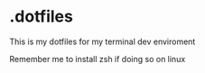 # .dotfiles

This is my dotfiles for my terminal dev enviroment

Remember me to install zsh if doing so on linux
